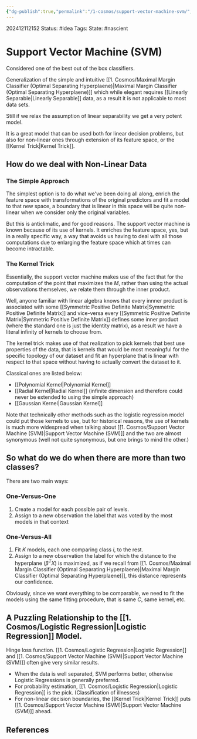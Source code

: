 ```yaml
---
{"dg-publish":true,"permalink":"/1-cosmos/support-vector-machine-svm/","created":"2025-01-22T11:17:14.278-05:00","updated":"2024-12-11T23:50:09.704-05:00"}
---
```


202412112152
Status: #idea
Tags: 
State: #nascient
# Support Vector Machine (SVM)

Considered one of the best out of the box classifiers.

Generalization of the simple and intuitive [[1. Cosmos/Maximal Margin Classifier (Optimal Separating Hyperplaene)\|Maximal Margin Classifier (Optimal Separating Hyperplaene)]] which while elegant requires [[Linearly Separable\|Linearly Separable]] data, as a result it is not applicable to most data sets.

Still if we relax the assumption of linear separability we get a very potent model.

It is a great model that can be used both for linear decision problems, but also for non-linear ones through extension of its feature space, or the [[Kernel Trick\|Kernel Trick]].

## How do we deal with Non-Linear Data

### The Simple Approach
The simplest option is to do what we've been doing all along, enrich the feature space with transformations of the original predictors and fit a model to that new space, a boundary that is linear in this space will be quite non-linear when we consider only the original variables.

But this is anticlimatic, and for good reasons. The support vector machine is known because of its use of kernels. It enriches the feature space, yes, but in a really specific way, a way that avoids us having to deal with all those computations due to enlarging the feature space which at times can become intractable.
### The Kernel Trick
Essentially, the support vector machine makes use of the fact that for the computation of the point that maximizes the $M$, rather than using the actual observations themselves, we relate them through the inner product.

Well, anyone familiar with linear algebra knows that every innner product is associated with some [[Symmetric Positive Definite Matrix\|Symmetric Positive Definite Matrix]] and vice-versa every [[Symmetric Positive Definite Matrix\|Symmetric Positive Definite Matrix]] defines some inner product (where the standard one is just the identity matrix), as a result we have a literal infinity of kernels to choose from.

The kernel trick makes use of that realization to pick kernels that best use properties of the data, that is kernels that would be most meaningful for the specific topology of our dataset and fit an hyperplane that is linear with respect to that space without having to actually convert the dataset to it.

Classical ones are listed below:
- [[Polynomial Kernel\|Polynomial Kernel]]
- [[Radial Kernel\|Radial Kernel]] (infinite dimension and therefore could never be extended to using the simple approach)
- [[Gaussian Kernel\|Gaussian Kernel]]

Note that technically other methods such as the logistic regression model could put those kernels to use, but for historical reasons, the use of kernels is much more widespread when talking about [[1. Cosmos/Support Vector Machine (SVM)\|Support Vector Machine (SVM)]] and the two are almost synonymous (well not quite synonymous, but one brings to mind the other.)

## So what do we do when there are more than two classes?
There are two main ways:
### One-Versus-One
1. Create a model for each possible pair of levels.
2. Assign to a new observation the label that was voted by the most models in that context

### One-Versus-All
1. Fit $K$ models, each one comparing class $i$, to the rest.
2. Assign to a new observation the label for which the distance to the hyperplane ($\beta^TX$) is maximized, as if we recall from [[1. Cosmos/Maximal Margin Classifier (Optimal Separating Hyperplaene)\|Maximal Margin Classifier (Optimal Separating Hyperplaene)]], this distance represents our confidence.

Obviously, since we want everything to be comparable, we need to fit the models using the same fitting procedure, that is same $C$, same kernel, etc.

## A Puzzling Relationship to the [[1. Cosmos/Logistic Regression\|Logistic Regression]] Model.
Hinge loss function. 
[[1. Cosmos/Logistic Regression\|Logistic Regression]] and [[1. Cosmos/Support Vector Machine (SVM)\|Support Vector Machine (SVM)]] often give very similar results.

- When the data is well separated, SVM performs better, otherwise Logistic Regressions is generally preferred.
- For probability estimation, [[1. Cosmos/Logistic Regression\|Logistic Regression]] is the pick. (Classification of illnesses)
- For non-linear decision boundaries, the [[Kernel Trick\|Kernel Trick]] puts [[1. Cosmos/Support Vector Machine (SVM)\|Support Vector Machine (SVM)]] ahead.
## References
